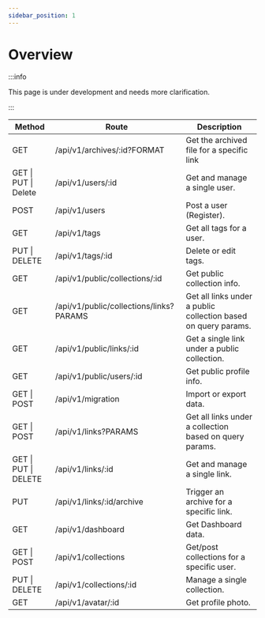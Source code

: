 ```yaml
---
sidebar_position: 1
---
```


# Overview

:::info

This page is under development and needs more clarification.

:::

| Method               | Route                                   | Description                                                    |
| -------------------- | --------------------------------------- | -------------------------------------------------------------- |
| GET                  | /api/v1/archives/:id?FORMAT             | Get the archived file for a specific link                      |
| GET \| PUT \| Delete | /api/v1/users/:id                       | Get and manage a single user.                                  |
| POST                 | /api/v1/users                           | Post a user (Register).                                        |
| GET                  | /api/v1/tags                            | Get all tags for a user.                                       |
| PUT \| DELETE        | /api/v1/tags/:id                        | Delete or edit tags.                                           |
| GET                  | /api/v1/public/collections/:id          | Get public collection info.                                    |
| GET                  | /api/v1/public/collections/links?PARAMS | Get all links under a public collection based on query params. |
| GET                  | /api/v1/public/links/:id                | Get a single link under a public collection.                   |
| GET                  | /api/v1/public/users/:id                | Get public profile info.                                       |
| GET \| POST          | /api/v1/migration                       | Import or export data.                                         |
| GET \| POST          | /api/v1/links?PARAMS                    | Get all links under a collection based on query params.        |
| GET \| PUT \| DELETE | /api/v1/links/:id                       | Get and manage a single link.                                  |
| PUT                  | /api/v1/links/:id/archive               | Trigger an archive for a specific link.                        |
| GET                  | /api/v1/dashboard                       | Get Dashboard data.                                            |
| GET \| POST          | /api/v1/collections                     | Get/post collections for a specific user.                      |
| PUT \| DELETE        | /api/v1/collections/:id                 | Manage a single collection.                                    |
| GET                  | /api/v1/avatar/:id                      | Get profile photo.                                             |
